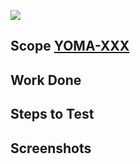 ![](gifSrc)
## Scope [YOMA-XXX](https://yomaworld.atlassian.net/browse/YOMA-XXX)


## Work Done


## Steps to Test

    
## Screenshots
